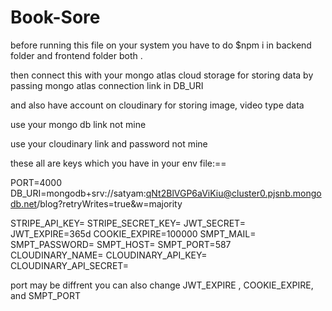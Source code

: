 # Book-Sore 
before running this file on your system you have to do $npm i in backend folder and frontend folder both .

then connect this with your mongo atlas cloud storage for storing data by passing mongo atlas connection link in DB_URI 

and also have account on cloudinary for storing image, video type data

use your mongo db link not mine 

use your cloudinary link and password not mine


these all are keys which you have in your env file:==

PORT=4000
DB_URI=mongodb+srv://satyam:qNt2BlVGP6aViKiu@cluster0.pjsnb.mongodb.net/blog?retryWrites=true&w=majority


STRIPE_API_KEY=
STRIPE_SECRET_KEY=
JWT_SECRET=
JWT_EXPIRE=365d
COOKIE_EXPIRE=100000
SMPT_MAIL=
SMPT_PASSWORD=
SMPT_HOST=
SMPT_PORT=587
CLOUDINARY_NAME=
CLOUDINARY_API_KEY=
CLOUDINARY_API_SECRET=

port may be diffrent 
you can also change JWT_EXPIRE , COOKIE_EXPIRE, and SMPT_PORT
